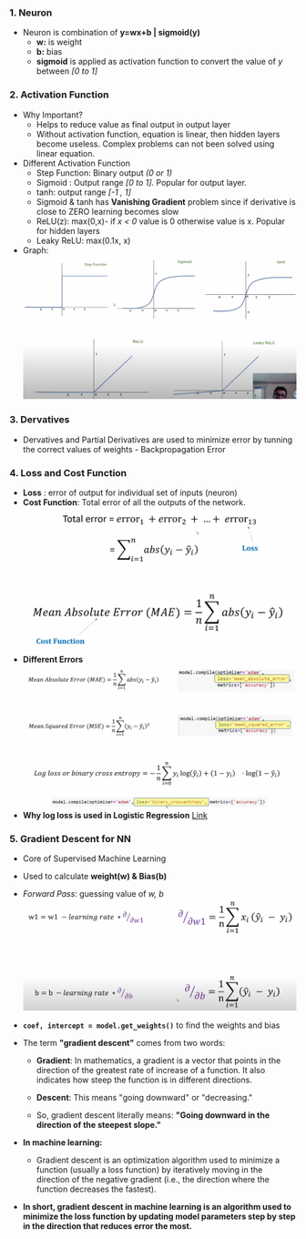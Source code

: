 ### 1. Neuron
- Neuron is combination of **y=wx+b | sigmoid(y)** 
  - **w:** is weight
  - **b:** bias
  - **sigmoid** is applied as activation function to convert the value of *y* between *[0 to 1]*

### 2. Activation Function
- Why Important?
  - Helps to reduce value as final output in output layer
  - Without activation function, equation is linear, then hidden layers become useless. Complex problems can not been solved using linear equation.
- Different Activation Function
  - Step Function: Binary output *(0 or 1)*
  - Sigmoid : Output range *[0 to 1]*. Popular for output layer.
  - tanh: output range *[-1 , 1]*
  - Sigmoid & tanh has **Vanishing Gradient** problem since if derivative is close to ZERO learning becomes slow
  - ReLU(z): max(0,x)- if *x < 0* value is 0 otherwise value is x. Popular for hidden layers
  -  Leaky ReLU: max(0.1x, x)
- Graph:
![Graph](<src/Screenshot from 2025-04-29 15-04-52.png>)

### 3. Dervatives
- Dervatives and Partial Derivatives are used to minimize error by tunning the correct values of weights - Backpropagation Error

### 4. Loss and Cost Function
- **Loss** : error of output for individual set of inputs (neuron)
- **Cost Function**: Total error of all the outputs of the network.
![alt text](<src/Screenshot from 2025-04-29 15-27-59.png>)
- **Different Errors**
![alt text](<src/Screenshot from 2025-04-29 15-28-56.png>)
- **Why log loss is used in Logistic Regression** [Link](https://medium.com/@ThiyaneshwaranG/why-cant-we-use-mse-in-logistic-regression-c5ec5723e1c5#:~:text=As%20you%20know%2C%20Logistics%20regression,predicted%20value%20in%20the%20formula.&text=The%20MSE%20is%20just%201%20and%20is%20very%20minimum.&text=as%20there%20is%20a%20mismatch,and%20leave%20your%20valuable%20comments.)

### 5. Gradient Descent for NN
- Core of Supervised Machine Learning
- Used to calculate **weight(w) & Bias(b)**
- *Forward Pass*: guessing value of *w, b*
![Tunning w & b](<src/Screenshot from 2025-04-29 15-46-00.png>)
- **`coef, intercept = model.get_weights()`** to find the weights and bias
- The term **"gradient descent"** comes from two words:
  - **Gradient**: In mathematics, a gradient is a vector that points in the direction of the greatest rate of  increase of a function. It also indicates how steep the function is in different directions.

  - **Descent**: This means "going downward" or "decreasing."

  - So, gradient descent literally means: **"Going downward in the direction of the steepest slope."**

- **In machine learning:**
  - Gradient descent is an optimization algorithm used to minimize a function (usually a loss function) by iteratively moving in the direction of the negative gradient (i.e., the direction where the function decreases the fastest).
- **In short, gradient descent in machine learning is an algorithm used to minimize the loss function by updating model parameters step by step in the direction that reduces error the most.**